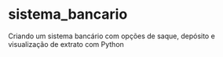 # sistema_bancario
Criando um sistema bancário com opções de saque, depósito e visualização de extrato com Python
